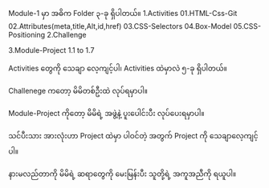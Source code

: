 Module-1 မှာ 
အဓိက Folder ၃-ခု ရှိပါတယ်။ 
1.Activities
  01.HTML-Css-Git
  02.Attributes(meta,title,Alt,id,href)
  03.CSS-Selectors
  04.Box-Model 
  05.CSS-Positioning
2.Challenge

3.Module-Project
   1.1 to 1.7 

Activities တွေကို သေချာ လေ့ကျင့်ပါ၊ 
Activities ထဲမှာလဲ 
၅-ခု ရှိပါတယ်။ 

Challenege ကတော့ မိမိတစ်ဦးထဲ လုပ်ရမှာပါ။ 

Module-Project ကိုတော့ 
မိမိရဲ့ အဖွဲ့နဲ့ ပူးပေါင်းပီး လုပ်ပေးရမှာပါ။ 

သင်ပီးသား အားလုံးဟာ Project ထဲမှာ ‌ပါဝင်တဲ့ အတွက် 
Project ကို သေချာလေ့ကျင့်ပါ။ 

နားမလည်တာကို မိမိရဲ့ ဆရာတွေကို မေးမြန်းပီး 
သူတို့ရဲ့ အကူအညီကို ရယူပါ။ 
